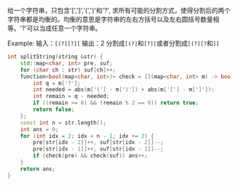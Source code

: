 给一个字符串，只包含'[',']','(',')'和'?',
求所有可能的分割方式，使得分割后的两个字符串都是均衡的。均衡的意思是字符串的左右方括号以及左右圆括号数量相等。'?'可以当成任意一个字符串。

Example:
输入：`[(?][?][`
输出：2
分割成`[(?]`和`[?][`或者分割成`[(?][?`和`][`

```cpp
int splitString(string &str) {
    std::map<char, int> pre, suf;
    for (char ch : str) suf[ch]++;
    function<bool(map<char, int>)> check = [](map<char, int> m) -> bool {
        int q = m['?'];
        int needed = abs(m['('] - m[')']) + abs(m['['] - m[']']);
        int remain = q - needed;
        if ((remain >= 0) && (remain % 2 == 0)) return true;
        return false;
    };
    const int n = str.length();
    int ans = 0;
    for (int idx = 2; idx < n - 1; idx += 2) {
        pre[str[idx - 2]]++, suf[str[idx - 2]]--;
        pre[str[idx - 1]]++, suf[str[idx - 1]]--;
        if (check(pre) && check(suf)) ans++;
    }
    return ans;
}
```